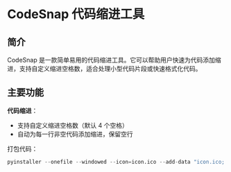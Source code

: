 # CodeSnap 代码缩进工具

## 简介
CodeSnap 是一款简单易用的代码缩进工具。它可以帮助用户快速为代码添加缩进，支持自定义缩进空格数，适合处理小型代码片段或快速格式化代码。

## 主要功能
**代码缩进**：
   - 支持自定义缩进空格数（默认 4 个空格）
   - 自动为每一行非空代码添加缩进，保留空行

打包代码：     
```python
pyinstaller --onefile --windowed --icon=icon.ico --add-data "icon.ico;." CodeSnap.py
```    
